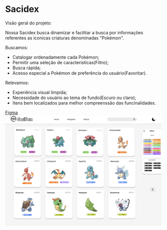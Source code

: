 # Sacidex

Visão geral do projeto:

  Nossa Sacidex busca dinamizar e facilitar a busca por informações referentes as iconicas criaturas denominadas "Pokémon".

  Buscamos:

  - Catalogar ordenadamente cada Pokémon;
  - Permitir uma seleção de caracteristicas(Filtro);
  - Busca rápida;
  - Acesso especial a Pokémon de preferência do usuário(Favoritar).

  Relevamos:

  - Experiência visual límpida;
  - Necessidade do usuário ao tema de fundo(Escuro ou claro);
  - Itens bem localizados para melhor compreenssão das funcinalidades.

    
<a href="https://www.figma.com/design/vrH2uoDncC5Daa8h0N6Rld/SACIDEX?node-id=99-91&m=dev">Figma</a>
<br>
<img src="assets/Sacidex- Home.png">
